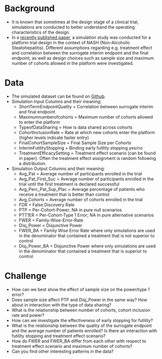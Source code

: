 # Background

- It is known that sometimes at the design stage of a clinical trial, simulations are conducted to better understand the operating characteristics of the design. 
- In a [recently published paper](https://www.ncbi.nlm.nih.gov/pmc/articles/PMC9304586/), a simulation study was conducted for a platform trial design in the context of NASH (Non-Alcoholic Steatohepatitis). Different assumptions regarding e.g. treatment effect and correlation between the surrogate interim endpoint and the final endpoint, as well as design choices such as sample size and maximum number of cohorts allowed in the platform were investigated. 


# Data

- The simulated dataset can be found on [Github](https://github.com/el-meyer/airship/blob/master/extra/ExampleDataNASH.csv).
- Simulation Input Columns and their meaning:
  - ShortTermEndpointQuality = Correlation between surrogate interim and final endpoint
  - Maximumnumberofcohorts = Maximum number of cohorts allowed to enter the platform
  - TypeofDataSharing = How is data shared across cohorts
  - CohortInclusionRate = Rate at which new cohorts enter the platform (higher levels indicate faster entry)
  - FinalCohortSampleSize = Final Sample Size per Cohorts
  - InterimFutilityStopping = Binding early futility stopping yes/no
  - TreatmentEfficacySetting = Treatment effect scenario (can be found in paper). Often the treatment effect assignment is random following a distribution.
- Simulation Output Columns and their meaning:
  - Avg_Pat = Average number of participants enrolled in the trial
  - Avg_Pat_First_Suc = Average number of participants enrolled in the trial	until the first treatment is declared successful
  - Avg_Perc_Pat_Sup_Plac = Average percentage of patients who receive a treatment that is better than control
  - Avg_Cohorts = Average number of cohorts enrolled in the trial
  - FDR = False Discovery Rate
  - PTP = Per-Cohort-Power; NA in pure null scenarios
  - PTT1ER = Per-Cohort-Type 1 Error; NA in pure alternative scenarios
  - FWER = Family-Wise-Error-Rate
  - Disj_Power = Disjunctive Power
  - FWER_BA = Family Wise Error Rate where only simulations are used in the denominator that contained a treatment that is not superior to control 
  - Disj_Power_BA = Disjunctive Power where only simulations are used in the denominator that contained a treatment that is superior to control


# Challenge

- How can we best show the effect of sample size on the power/type 1 error?
- Does sample size affect PTP and Disj_Power in the same way? How about in interaction with the type of data sharing?
- What is the relationship between number of cohorts, cohort inclusion rate and power?
- How can we investigate the effectiveness of early stopping for futility?
- What is the relationship between the quality of the surrogate endpoint and the average number of patients enrolled? Is there an interaction with futility stopping and treatment effect scenario?
- How do FWER and FWER_BA differ from each other with respect to treatment effect scenario and maximum number of cohorts?
- Can you find other interesting patterns in the data?
